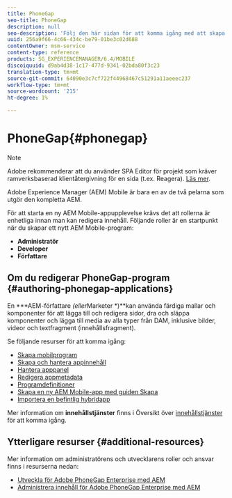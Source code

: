 ```yaml
---
title: PhoneGap
seo-title: PhoneGap
description: null
seo-description: 'Följ den här sidan för att komma igång med att skapa för Adobe PhoneGap Enterprise i AEM.  '
uuid: 256a9f66-4c66-434c-be79-01be3c02d688
contentOwner: msm-service
content-type: reference
products: SG_EXPERIENCEMANAGER/6.4/MOBILE
discoiquuid: d9ab4d38-1c17-477d-9341-02bda80f3c23
translation-type: tm+mt
source-git-commit: 64090e3c7cf722f44968467c51291a11aeeec237
workflow-type: tm+mt
source-wordcount: '215'
ht-degree: 1%

---
```



# PhoneGap{#phonegap}

>[!NOTE]
>
>Adobe rekommenderar att du använder SPA Editor för projekt som kräver ramverksbaserad klientåtergivning för en sida (t.ex. Reagera). [Läs mer](/help/sites-developing/spa-overview.md).

Adobe Experience Manager (AEM) Mobile är bara en av de två pelarna som utgör den kompletta AEM.

För att starta en ny AEM Mobile-appupplevelse krävs det att rollerna är enhetliga innan man kan redigera innehåll. Följande roller är en startpunkt när du skapar ett nytt AEM Mobile-program:

* **Administratör**
* **Developer**
* **Författare**

## Om du redigerar PhoneGap-program {#authoring-phonegap-applications}

En ***AEM-författare *(eller*Marketer *)**kan använda färdiga mallar och komponenter för att lägga till och redigera sidor, dra och släppa komponenter och lägga till media av alla typer från DAM, inklusive bilder, videor och textfragment (innehållsfragment).

Se följande resurser för att komma igång:

* [Skapa mobilprogram](/help/mobile/phonegap-authoring-apps.md)
* [Skapa och hantera appinnehåll](/help/mobile/phonegap-manage-app-content.md)
* [Hantera apppanel](/help/mobile/phonegap-app-details-tile.md)
* [Redigera appmetadata](/help/mobile/phonegap-editmetadata.md)
* [Programdefinitioner](/help/mobile/phonegap-app-definitions.md)
* [Skapa en ny AEM Mobile-app med guiden Skapa](/help/mobile/phonegap-create-new-app.md)
* [Importera en befintlig hybridapp](/help/mobile/phonegap-adding-content-to-imported-app.md)

Mer information om **innehållstjänster** finns i Översikt över [innehållstjänster](/help/mobile/develop-content-as-a-service.md) för att komma igång.

## Ytterligare resurser {#additional-resources}

Mer information om administratörens och utvecklarens roller och ansvar finns i resurserna nedan:

* [Utveckla för Adobe PhoneGap Enterprise med AEM](/help/mobile/developing-in-phonegap.md)
* [Administrera innehåll för Adobe PhoneGap Enterprise med AEM](/help/mobile/administer-phonegap.md)

